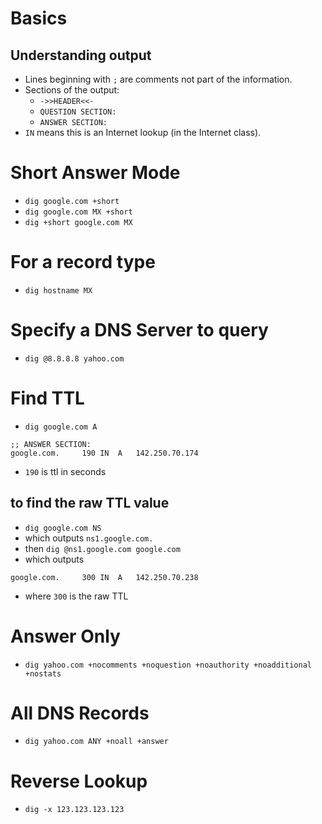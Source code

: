 # Basics
## Understanding output
- Lines beginning with `;` are comments not part of the information.
- Sections of the output:
  - `->>HEADER<<-`
  - `QUESTION SECTION:`
  - `ANSWER SECTION:`
- `IN` means this is an Internet lookup (in the Internet class).

# Short Answer Mode
- `dig google.com +short`
- `dig google.com MX +short`
- `dig +short google.com MX`

# For a record type
- `dig hostname MX`

# Specify a DNS Server to query
- `dig @8.8.8.8 yahoo.com`

# Find TTL
- `dig google.com A`
```
;; ANSWER SECTION:
google.com.		190	IN	A	142.250.70.174
```
- `190` is ttl in seconds
## to find the raw TTL value
- `dig google.com NS`
- which outputs `ns1.google.com.`
- then `dig @ns1.google.com google.com`
- which outputs
```
google.com.		300	IN	A	142.250.70.238
```
- where `300` is the raw TTL

# Answer Only
* `dig yahoo.com +nocomments +noquestion +noauthority +noadditional +nostats`

# All DNS Records
- `dig yahoo.com ANY +noall +answer`

# Reverse Lookup
* `dig -x 123.123.123.123`
